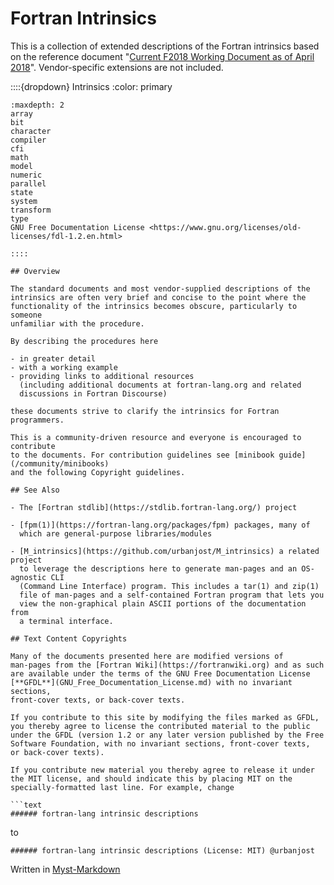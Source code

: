 # Fortran Intrinsics

This is a collection of extended descriptions of the Fortran intrinsics
based on the reference document
"[Current F2018 Working Document as of April 2018](http://isotc.iso.org/livelink/livelink?func=ll&objId=19442438&objAction=Open)".
Vendor-specific extensions are not included.

::::{dropdown} Intrinsics
:color: primary

```{toctree}
:maxdepth: 2
array
bit
character
compiler
cfi
math
model
numeric
parallel
state
system
transform
type
GNU Free Documentation License <https://www.gnu.org/licenses/old-licenses/fdl-1.2.en.html>

::::

## Overview

The standard documents and most vendor-supplied descriptions of the
intrinsics are often very brief and concise to the point where the
functionality of the intrinsics becomes obscure, particularly to someone
unfamiliar with the procedure.

By describing the procedures here

- in greater detail
- with a working example
- providing links to additional resources
  (including additional documents at fortran-lang.org and related
  discussions in Fortran Discourse)

these documents strive to clarify the intrinsics for Fortran programmers.

This is a community-driven resource and everyone is encouraged to contribute
to the documents. For contribution guidelines see [minibook guide](/community/minibooks)
and the following Copyright guidelines.

## See Also

- The [Fortran stdlib](https://stdlib.fortran-lang.org/) project

- [fpm(1)](https://fortran-lang.org/packages/fpm) packages, many of
  which are general-purpose libraries/modules

- [M_intrinsics](https://github.com/urbanjost/M_intrinsics) a related project
  to leverage the descriptions here to generate man-pages and an OS-agnostic CLI
  (Command Line Interface) program. This includes a tar(1) and zip(1)
  file of man-pages and a self-contained Fortran program that lets you
  view the non-graphical plain ASCII portions of the documentation from
  a terminal interface.

## Text Content Copyrights

Many of the documents presented here are modified versions of
man-pages from the [Fortran Wiki](https://fortranwiki.org) and as such
are available under the terms of the GNU Free Documentation License
[**GFDL**](GNU_Free_Documentation_License.md) with no invariant sections,
front-cover texts, or back-cover texts.

If you contribute to this site by modifying the files marked as GFDL,
you thereby agree to license the contributed material to the public
under the GFDL (version 1.2 or any later version published by the Free
Software Foundation, with no invariant sections, front-cover texts,
or back-cover texts).

If you contribute new material you thereby agree to release it under
the MIT license, and should indicate this by placing MIT on the
specially-formatted last line. For example, change

```text
###### fortran-lang intrinsic descriptions
```

to

```text
###### fortran-lang intrinsic descriptions (License: MIT) @urbanjost
```

Written in [Myst-Markdown](https://myst-parser.readthedocs.io/en/latest/)
